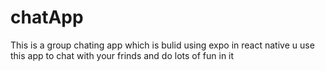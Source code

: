 # chatApp
This is a group chating app 
which is bulid using expo in react native 
u use this app to chat with your frinds and do lots of fun in it
